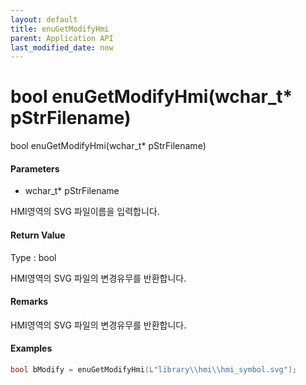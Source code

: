 ```yaml
---
layout: default
title: enuGetModifyHmi
parent: Application API
last_modified_date: now
---
```

# bool enuGetModifyHmi\(wchar\_t\* pStrFilename\)

bool enuGetModifyHmi\(wchar\_t\* pStrFilename\)

#### Parameters

* wchar\_t\* pStrFilename

HMI영역의 SVG 파일이름을 입력합니다.

#### Return Value

Type : bool

HMI영역의 SVG 파일의 변경유무를 반환합니다.

#### Remarks

HMI영역의 SVG 파일의 변경유무를 반환합니다.

#### Examples

```cpp
bool bModify = enuGetModifyHmi(L"library\\hmi\\hmi_symbol.svg");
```



